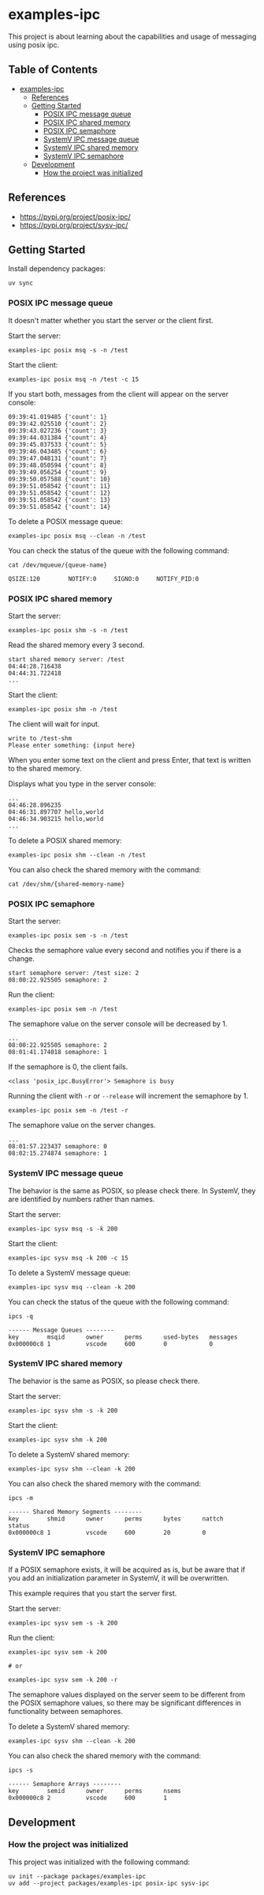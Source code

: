 # examples-ipc

This project is about learning about the capabilities and usage of messaging using posix ipc.

## Table of Contents <!-- omit in toc -->

- [examples-ipc](#examples-ipc)
  - [References](#references)
  - [Getting Started](#getting-started)
    - [POSIX IPC message queue](#posix-ipc-message-queue)
    - [POSIX IPC shared memory](#posix-ipc-shared-memory)
    - [POSIX IPC semaphore](#posix-ipc-semaphore)
    - [SystemV IPC message queue](#systemv-ipc-message-queue)
    - [SystemV IPC shared memory](#systemv-ipc-shared-memory)
    - [SystemV IPC semaphore](#systemv-ipc-semaphore)
  - [Development](#development)
    - [How the project was initialized](#how-the-project-was-initialized)

## References

- <https://pypi.org/project/posix-ipc/>
- <https://pypi.org/project/sysv-ipc/>

## Getting Started  

Install dependency packages:

```shell
uv sync
```

### POSIX IPC message queue

It doesn't matter whether you start the server or the client first.

Start the server:

```shell
examples-ipc posix msq -s -n /test
```

Start the client:

```shell
examples-ipc posix msq -n /test -c 15
```

If you start both, messages from the client will appear on the server console:

```console
09:39:41.019485 {'count': 1}
09:39:42.025510 {'count': 2}
09:39:43.027236 {'count': 3}
09:39:44.031384 {'count': 4}
09:39:45.037533 {'count': 5}
09:39:46.043485 {'count': 6}
09:39:47.048131 {'count': 7}
09:39:48.050594 {'count': 8}
09:39:49.056254 {'count': 9}
09:39:50.057588 {'count': 10}
09:39:51.058542 {'count': 11}
09:39:51.058542 {'count': 12}
09:39:51.058542 {'count': 13}
09:39:51.058542 {'count': 14}
```

To delete a POSIX message queue:

```shell
examples-ipc posix msq --clean -n /test
```

You can check the status of the queue with the following command:

```shell
cat /dev/mqueue/{queue-name}
```

<!-- /* spell-checker:disable */ -->
```console
QSIZE:120        NOTIFY:0     SIGNO:0     NOTIFY_PID:0     
```
<!-- /* spell-checker:enable */ -->

### POSIX IPC shared memory

Start the server:

```shell
examples-ipc posix shm -s -n /test
```

Read the shared memory every 3 second.

```console
start shared memory server: /test
04:44:28.716438 
04:44:31.722418 
...
```

Start the client:

```shell
examples-ipc posix shm -n /test
```

The client will wait for input.

```console
write to /test-shm
Please enter something: {input here}
```

When you enter some text on the client and press Enter, that text is written to the shared memory.

Displays what you type in the server console:

```console
...
04:46:28.896235 
04:46:31.897707 hello,world
04:46:34.903215 hello,world
...
```

To delete a POSIX shared memory:

```shell
examples-ipc posix shm --clean -n /test
```

You can also check the shared memory with the command:

```shell
cat /dev/shm/{shared-memory-name}
```

### POSIX IPC semaphore

Start the server:

```shell
examples-ipc posix sem -s -n /test
```

Checks the semaphore value every second and notifies you if there is a change.

```console
start semaphore server: /test size: 2
08:00:22.925505 semaphore: 2
```

Run the client:

```shell
examples-ipc posix sem -n /test
```

The semaphore value on the server console will be decreased by 1.

```console
...
08:00:22.925505 semaphore: 2
08:01:41.174018 semaphore: 1
```

If the semaphore is 0, the client fails.

```console
<class 'posix_ipc.BusyError'> Semaphore is busy
```

Running the client with `-r` or `--release` will increment the semaphore by 1.

```shell
examples-ipc posix sem -n /test -r
```

The semaphore value on the server changes.

```console
...
08:01:57.223437 semaphore: 0
08:02:15.274874 semaphore: 1
```

### SystemV IPC message queue

The behavior is the same as POSIX, so please check there.
In SystemV, they are identified by numbers rather than names.

Start the server:

```shell
examples-ipc sysv msq -s -k 200
```

Start the client:

```shell
examples-ipc sysv msq -k 200 -c 15
```

To delete a SystemV message queue:

```shell
examples-ipc sysv msq --clean -k 200
```

You can check the status of the queue with the following command:

```shell
ipcs -q
```

<!-- /* spell-checker:disable */ -->
```console
------ Message Queues --------
key        msqid      owner      perms      used-bytes   messages    
0x000000c8 1          vscode     600        0            0 
```
<!-- /* spell-checker:enable */ -->

### SystemV IPC shared memory

The behavior is the same as POSIX, so please check there.

Start the server:

```shell
examples-ipc sysv shm -s -k 200
```

Start the client:

```shell
examples-ipc sysv shm -k 200
```

To delete a SystemV shared memory:

```shell
examples-ipc sysv shm --clean -k 200
```

You can also check the shared memory with the command:

```shell
ipcs -m
```

<!-- /* spell-checker:disable */ -->
```console
------ Shared Memory Segments --------
key        shmid      owner      perms      bytes      nattch     status      
0x000000c8 1          vscode     600        20         0         
```
<!-- /* spell-checker:enable */ -->

### SystemV IPC semaphore

If a POSIX semaphore exists, it will be acquired as is,
but be aware that if you add an initialization parameter in SystemV, it will be overwritten.

This example requires that you start the server first.

Start the server:

```shell
examples-ipc sysv sem -s -k 200
```

Run the client:

```shell
examples-ipc sysv sem -k 200

# or 

examples-ipc sysv sem -k 200 -r
```

The semaphore values ​​displayed on the server seem to be different from the POSIX semaphore values, so there may be significant differences in functionality between semaphores.

To delete a SystemV shared memory:

```shell
examples-ipc sysv shm --clean -k 200
```

You can also check the shared memory with the command:

```shell
ipcs -s
```

<!-- /* spell-checker:disable */ -->
```console
------ Semaphore Arrays --------
key        semid      owner      perms      nsems     
0x000000c8 2          vscode     600        1   
```
<!-- /* spell-checker:enable */ -->

## Development

### How the project was initialized

This project was initialized with the following command:

```shell
uv init --package packages/examples-ipc
uv add --project packages/examples-ipc posix-ipc sysv-ipc
```
